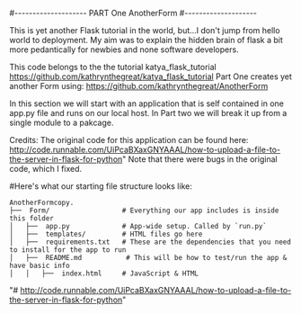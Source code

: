 #--------------------
PART One AnotherForm
#--------------------

This is yet another Flask tutorial in the world, but...I don't jump from hello world to deployment. My aim was to explain the hidden brain of flask a bit more pedantically for newbies and none software developers. 

This code belongs to the the tutorial katya_flask_tutorial https://github.com/kathrynthegreat/katya_flask_tutorial
Part One creates yet another Form using: https://github.com/kathrynthegreat/AnotherForm

In this section we will start with an application that is self contained in one app.py file and runs on our local host. In Part two we will break it up from a single module to a pakcage. 

Credits: The original code for this application can be found here: http://code.runnable.com/UiPcaBXaxGNYAAAL/how-to-upload-a-file-to-the-server-in-flask-for-python" Note that there were bugs in the original code, which I fixed.  

#Here's what our starting file structure looks like:

```
AnotherFormcopy.
├──  Form/           		# Everything our app includes is inside this folder
│   ├──  app.py        		# App-wide setup. Called by `run.py`
│   ├──  templates/         # HTML files go here
│   ├──  requirements.txt   # These are the dependencies that you need to install for the app to run
│   ├──  README.md           # This will be how to test/run the app & have basic info
│   │   ├──  index.html     # JavaScript & HTML
```

"# http://code.runnable.com/UiPcaBXaxGNYAAAL/how-to-upload-a-file-to-the-server-in-flask-for-python" 
